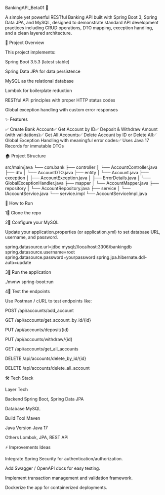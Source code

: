 BankingAPI_Beta01 🏦

A simple yet powerful RESTful Banking API built with Spring Boot 3, Spring Data JPA, and MySQL, designed to demonstrate standard API development practices including CRUD operations, DTO mapping, exception handling, and a clean layered architecture.

📂 Project Overview

This project implements:

Spring Boot 3.5.3 (latest stable)

Spring Data JPA for data persistence

MySQL as the relational database

Lombok for boilerplate reduction

RESTful API principles with proper HTTP status codes

Global exception handling with custom error responses

✨ Features

✅ Create Bank Account✅ Get Account by ID✅ Deposit & Withdraw Amount (with validations)✅ Get All Accounts✅ Delete Account by ID or Delete All✅ Global Exception Handling with meaningful error codes✅ Uses Java 17 Records for immutable DTOs

🏠 Project Structure

src/main/java
└── com.bank
    ├── controller
    │   └── AccountController.java
    ├── dto
    │   └── AccountDTO.java
    ├── entity
    │   └── Account.java
    ├── exception
    │   ├── AccountException.java
    │   ├── ErrorDetails.java
    │   └── GlobalExceptionHandler.java
    ├── mapper
    │   └── AccountMapper.java
    ├── repository
    │   └── AccountRepository.java
    ├── service
    │   └── IAccountService.java
    └── service.impl
        └── AccountServiceImpl.java

🔧 How to Run

1⃣ Clone the repo

2⃣ Configure your MySQL

  Update your application.properties (or application.yml) to set database URL, username, and password.
  
  spring.datasource.url=jdbc:mysql://localhost:3306/bankingdb
  spring.datasource.username=root
  spring.datasource.password=yourpassword
  spring.jpa.hibernate.ddl-auto=update

3⃣ Run the application

  ./mvnw spring-boot:run

4⃣ Test the endpoints

  Use Postman / cURL to test endpoints like:
  
  POST /api/accounts/add_account
  
  GET /api/accounts/get_account_by_id/{id}
  
  PUT /api/accounts/deposit/{id}
  
  PUT /api/accounts/withdraw/{id}
  
  GET /api/accounts/get_all_accounts
  
  DELETE /api/accounts/delete_by_id/{id}
  
  DELETE /api/accounts/delete_all_account

🛠️ Tech Stack

Layer                  Tech

Backend                Spring Boot, Spring Data JPA

Database               MySQL

Build Tool             Maven

Java Version           Java 17

Others                 Lombok, JPA, REST API

⚡ Improvements Ideas

Integrate Spring Security for authentication/authorization.

Add Swagger / OpenAPI docs for easy testing.

Implement transaction management and validation framework.

Dockerize the app for containerized deployments.

